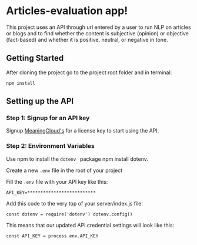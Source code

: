 # Articles-evaluation app!

This project uses an API through url entered by a user to run NLP on articles or blogs and to find whether the content is subjective (opinion) or objective (fact-based) and whether it is positive, neutral, or negative in tone.

## Getting Started 

After cloning the project go to the project root folder and in terminal:

```npm install```

## Setting up the API

### Step 1: Signup for an API key
Signup  [MeaningCloud's](https://www.meaningcloud.com/developer/create-account) for a license key to start using the API.

### Step 2: Environment Variables
 Use npm to install the ```dotenv ``` package npm install dotenv.

 Create a new ```.env``` file in the root of your project

 Fill the ```.env``` file with your API key like this:

```API_KEY=**************************```

 Add this code to the very top of your server/index.js file:
 
```const dotenv = require('dotenv') dotenv.config()```

This means that our updated API credential settings will look like this:

```const API_KEY = process.env.API_KEY```

